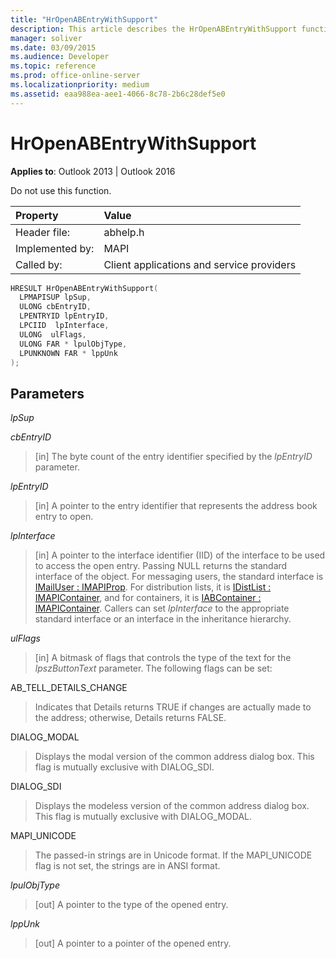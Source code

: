 ```yaml
---
title: "HrOpenABEntryWithSupport" 
description: This article describes the HrOpenABEntryWithSupport function and provides syntax and parameters. Do not use this function.
manager: soliver
ms.date: 03/09/2015
ms.audience: Developer
ms.topic: reference
ms.prod: office-online-server
ms.localizationpriority: medium
ms.assetid: eaa988ea-aee1-4066-8c78-2b6c28def5e0
---
```


# HrOpenABEntryWithSupport

**Applies to**: Outlook 2013 | Outlook 2016
  
Do not use this function.
  
|Property |Value |
|:-----|:-----|
|Header file:  <br/> |abhelp.h  <br/> |
|Implemented by:  <br/> |MAPI  <br/> |
|Called by:  <br/> |Client applications and service providers  <br/> |

```cpp
HRESULT HrOpenABEntryWithSupport(
  LPMAPISUP lpSup,
  ULONG cbEntryID,
  LPENTRYID lpEntryID,
  LPCIID  lpInterface,
  ULONG  ulFlags,
  ULONG FAR * lpulObjType,
  LPUNKNOWN FAR * lppUnk
);
```

## Parameters

 _lpSup_
  
>

 _cbEntryID_
  
> [in] The byte count of the entry identifier specified by the _lpEntryID_ parameter.

 _lpEntryID_
  
> [in] A pointer to the entry identifier that represents the address book entry to open.

 _lpInterface_
  
> [in] A pointer to the interface identifier (IID) of the interface to be used to access the open entry. Passing NULL returns the standard interface of the object. For messaging users, the standard interface is [IMailUser : IMAPIProp](imailuserimapiprop.md). For distribution lists, it is [IDistList : IMAPIContainer](idistlistimapicontainer.md), and for containers, it is [IABContainer : IMAPIContainer](iabcontainerimapicontainer.md). Callers can set _lpInterface_ to the appropriate standard interface or an interface in the inheritance hierarchy.

 _ulFlags_
  
> [in] A bitmask of flags that controls the type of the text for the _lpszButtonText_ parameter. The following flags can be set:

AB_TELL_DETAILS_CHANGE
  
> Indicates that Details returns TRUE if changes are actually made to the address; otherwise, Details returns FALSE.

DIALOG_MODAL
  
> Displays the modal version of the common address dialog box. This flag is mutually exclusive with DIALOG_SDI.

DIALOG_SDI
  
> Displays the modeless version of the common address dialog box. This flag is mutually exclusive with DIALOG_MODAL.

MAPI_UNICODE
  
> The passed-in strings are in Unicode format. If the MAPI_UNICODE flag is not set, the strings are in ANSI format.

 _lpulObjType_
  
> [out] A pointer to the type of the opened entry.

 _lppUnk_
  
> [out] A pointer to a pointer of the opened entry.
